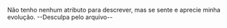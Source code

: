 Não tenho nenhum atributo para descrever, mas se sente e aprecie minha evolução.
--Desculpa pelo arquivo--
